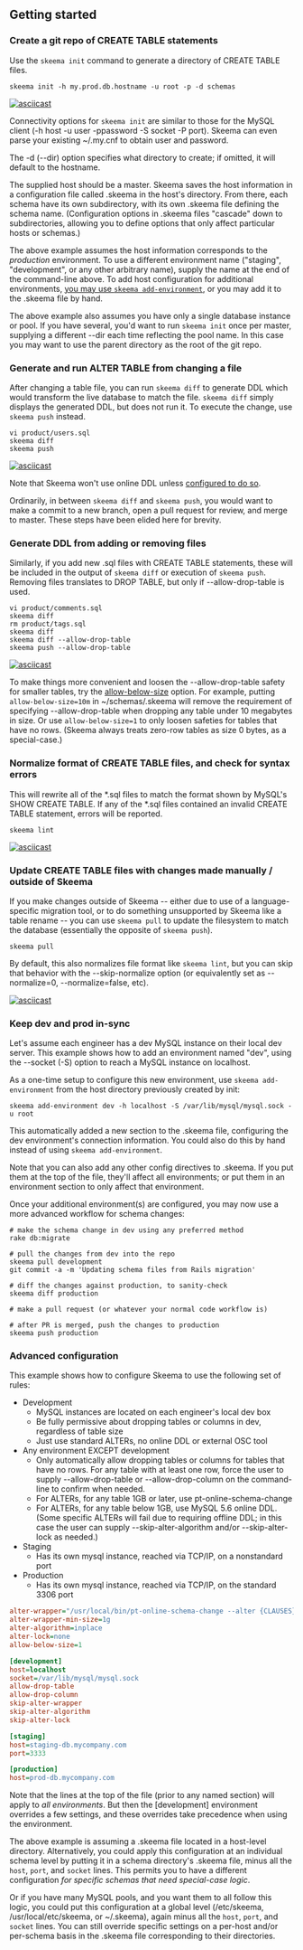 ## Getting started

### Create a git repo of CREATE TABLE statements

Use the `skeema init` command to generate a directory of CREATE TABLE files.

```
skeema init -h my.prod.db.hostname -u root -p -d schemas
```

[![asciicast](https://asciinema.org/a/a8iw14c50odch1xaum68dwm21.png)](https://asciinema.org/a/a8iw14c50odch1xaum68dwm21)

Connectivity options for `skeema init` are similar to those for the MySQL client (-h host -u user -ppassword -S socket -P port). Skeema can even parse your existing ~/.my.cnf to obtain user and password.

The -d (--dir) option specifies what directory to create; if omitted, it will default to the hostname.

The supplied host should be a master. Skeema saves the host information in a configuration file called .skeema in the host's directory. From there, each schema have its own subdirectory, with its own .skeema file defining the schema name. (Configuration options in .skeema files "cascade" down to subdirectories, allowing you to define options that only affect particular hosts or schemas.)

The above example assumes the host information corresponds to the *production* environment. To use a different environment name ("staging", "development", or any other arbitrary name), supply the name at the end of the command-line above. To add host configuration for additional environments, [you may use `skeema add-environment`](#keep-dev-and-prod-in-sync), or you may add it to the .skeema file by hand.

The above example also assumes you have only a single database instance or pool. If you have several, you'd want to run `skeema init` once per master, supplying a different --dir each time reflecting the pool name. In this case you may want to use the parent directory as the root of the git repo.

### Generate and run ALTER TABLE from changing a file

After changing a table file, you can run `skeema diff` to generate DDL which would transform the live database to match the file. `skeema diff` simply displays the generated DDL, but does not run it. To execute the change, use `skeema push` instead.

```
vi product/users.sql
skeema diff
skeema push
```

[![asciicast](https://asciinema.org/a/67thc3llcx57rxzuoqqdpmlq1.png)](https://asciinema.org/a/67thc3llcx57rxzuoqqdpmlq1)

Note that Skeema won't use online DDL unless [configured to do so](faq.md#how-do-i-configure-skeema-to-use-online-schema-change-tools).

Ordinarily, in between `skeema diff` and `skeema push`, you would want to make a commit to a new branch, open a pull request for review, and merge to master. These steps have been elided here for brevity.

### Generate DDL from adding or removing files

Similarly, if you add new .sql files with CREATE TABLE statements, these will be included in the output of `skeema diff` or execution of `skeema push`. Removing files translates to DROP TABLE, but only if --allow-drop-table is used.

```
vi product/comments.sql
skeema diff
rm product/tags.sql
skeema diff
skeema diff --allow-drop-table
skeema push --allow-drop-table
```

[![asciicast](https://asciinema.org/a/7nic9hyphd1m0xlprpzitbp56.png)](https://asciinema.org/a/7nic9hyphd1m0xlprpzitbp56)

To make things more convenient and loosen the --allow-drop-table safety for smaller tables, try the [allow-below-size](options.md#allow-below-size) option. For example, putting `allow-below-size=10m` in ~/schemas/.skeema will remove the requirement of specifying --allow-drop-table when dropping any table under 10 megabytes in size. Or use `allow-below-size=1` to only loosen safeties for tables that have no rows. (Skeema always treats zero-row tables as size 0 bytes, as a special-case.)

### Normalize format of CREATE TABLE files, and check for syntax errors

This will rewrite all of the *.sql files to match the format shown by MySQL's SHOW CREATE TABLE. If any of the *.sql files contained an invalid CREATE TABLE statement, errors will be reported.

```
skeema lint
```

[![asciicast](https://asciinema.org/a/2up4ho8hnninxph72y01lyms9.png)](https://asciinema.org/a/2up4ho8hnninxph72y01lyms9)

### Update CREATE TABLE files with changes made manually / outside of Skeema

If you make changes outside of Skeema -- either due to use of a language-specific migration tool, or to do something unsupported by Skeema like a table rename -- you can use `skeema pull` to update the filesystem to match the database (essentially the opposite of `skeema push`). 

```
skeema pull
```

By default, this also normalizes file format like `skeema lint`, but you can skip that behavior with the --skip-normalize option (or equivalently set as --normalize=0, --normalize=false, etc).

[![asciicast](https://asciinema.org/a/bz7mdynz1u2kiqrfbxzvzhkse.png)](https://asciinema.org/a/bz7mdynz1u2kiqrfbxzvzhkse)

### Keep dev and prod in-sync

Let's assume each engineer has a dev MySQL instance on their local dev server. This example shows how to add an environment named "dev", using the --socket (-S) option to reach a MySQL instance on localhost.

As a one-time setup to configure this new environment, use `skeema add-environment` from the host directory previously created by init:

```
skeema add-environment dev -h localhost -S /var/lib/mysql/mysql.sock -u root
```

This automatically added a new section to the .skeema file, configuring the dev environment's connection information. You could also do this by hand instead of using `skeema add-environment`.

Note that you can also add any other config directives to .skeema. If you put them at the top of the file, they'll affect all environments; or put them in an environment section to only affect that environment.

Once your additional environment(s) are configured, you may now use a more advanced workflow for schema changes:

```
# make the schema change in dev using any preferred method
rake db:migrate

# pull the changes from dev into the repo
skeema pull development
git commit -a -m 'Updating schema files from Rails migration'

# diff the changes against production, to sanity-check
skeema diff production

# make a pull request (or whatever your normal code workflow is)

# after PR is merged, push the changes to production
skeema push production
```

### Advanced configuration

This example shows how to configure Skeema to use the following set of rules:

* Development
  * MySQL instances are located on each engineer's local dev box
  * Be fully permissive about dropping tables or columns in dev, regardless of table size
  * Just use standard ALTERs, no online DDL or external OSC tool
* Any environment EXCEPT development
  * Only automatically allow dropping tables or columns for tables that have no rows. For any table with at least one row, force the user to supply --allow-drop-table or --allow-drop-column on the command-line to confirm when needed.
  * For ALTERs, for any table 1GB or later, use pt-online-schema-change
  * For ALTERs, for any table below 1GB, use MySQL 5.6 online DDL. (Some specific ALTERs will fail due to requiring offline DDL; in this case the user can supply --skip-alter-algorithm and/or --skip-alter-lock as needed.)
* Staging
  * Has its own mysql instance, reached via TCP/IP, on a nonstandard port
* Production
  * Has its own mysql instance, reached via TCP/IP, on the standard 3306 port

```ini
alter-wrapper="/usr/local/bin/pt-online-schema-change --alter {CLAUSES} D={SCHEMA},t={TABLE},h={HOST},P={PORT},u={USER},p={PASSWORD}"
alter-wrapper-min-size=1g
alter-algorithm=inplace
alter-lock=none
allow-below-size=1

[development]
host=localhost
socket=/var/lib/mysql/mysql.sock
allow-drop-table
allow-drop-column
skip-alter-wrapper
skip-alter-algorithm
skip-alter-lock

[staging]
host=staging-db.mycompany.com
port=3333

[production]
host=prod-db.mycompany.com
```

Note that the lines at the top of the file (prior to any named section) will apply to *all environments*. But then the [development] environment overrides a few settings, and these overrides take precedence when using the environment.

The above example is assuming a .skeema file located in a host-level directory. Alternatively, you could apply this configuration at an individual schema level by putting it in a schema directory's .skeema file, minus all the `host`, `port`, and `socket` lines. This permits you to have a different configuration *for specific schemas that need special-case logic*.

Or if you have many MySQL pools, and you want them to all follow this logic, you could put this configuration at a global level (/etc/skeema, /usr/local/etc/skeema, or ~/.skeema), again minus all the `host`, `port`, and `socket` lines. You can still override specific settings on a per-host and/or per-schema basis in the .skeema file corresponding to their directories.

